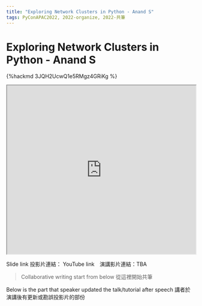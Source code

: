 ```yaml
---
title: "Exploring Network Clusters in Python - Anand S"
tags: PyConAPAC2022, 2022-organize, 2022-共筆
---
```


# Exploring Network Clusters in Python - Anand S

{%hackmd 3JQH2UcwQ1e5RMgz4GRiKg %}

<iframe src=https://app.sli.do/event/dWbck3ZNyGcK68GdWN8GZi height=450 width=100%></iframe>


Slide link 投影片連結：
YouTube link　演講影片連結：TBA

> Collaborative writing start from below 
> 從這裡開始共筆 

Below is the part that speaker updated the talk/tutorial after speech
講者於演講後有更新或勘誤投影片的部份